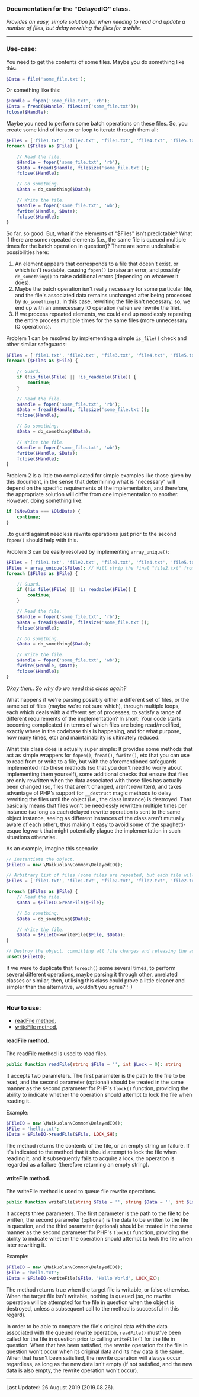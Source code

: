 ### Documentation for the "DelayedIO" class.

*Provides an easy, simple solution for when needing to read and update a number of files, but delay rewriting the files for a while.*

---


### Use-case:

You need to get the contents of some files. Maybe you do something like this:

```PHP
$Data = file('some_file.txt');
```

Or something like this:

```PHP
$Handle = fopen('some_file.txt', 'rb');
$Data = fread($Handle, filesize('some_file.txt'));
fclose($Handle);
```

Maybe you need to perform some batch operations on these files. So, you create some kind of iterator or loop to iterate through them all:

```PHP
$Files = ['file1.txt', 'file2.txt', 'file3.txt', 'file4.txt', 'file5.txt'];
foreach ($Files as $File) {

    // Read the file.
    $Handle = fopen('some_file.txt', 'rb');
    $Data = fread($Handle, filesize('some_file.txt'));
    fclose($Handle);

    // Do something.
    $Data = do_something($Data);

    // Write the file.
    $Handle = fopen('some_file.txt', 'wb');
    fwrite($Handle, $Data);
    fclose($Handle);
}
```

So far, so good. But, what if the elements of "$Files" isn't predictable? What if there are some repeated elements (i.e., the same file is queued multiple times for the batch operation in question)? There are some undesirable possibilities here:

1. An element appears that corresponds to a file that doesn't exist, or which isn't readable, causing `fopen()` to raise an error, and possibly `do_something()` to raise additional errors (depending on whatever it does).
2. Maybe the batch operation isn't really necessary for some particular file, and the file's associated data remains unchanged after being processed by `do_something()`. In this case, rewriting the file isn't necessary, so, we end up with an unnecessary IO operation (when we rewrite the file).
3. If we process repeated elements, we could end up needlessly repeating the entire process multiple times for the same files (more unnecessary IO operations).

Problem 1 can be resolved by implementing a simple `is_file()` check and other similar safeguards:

```PHP
$Files = ['file1.txt', 'file2.txt', 'file3.txt', 'file4.txt', 'file5.txt', 'file2.txt'];
foreach ($Files as $File) {

    // Guard.
    if (!is_file($File) || !is_readable($File)) {
        continue;
    }

    // Read the file.
    $Handle = fopen('some_file.txt', 'rb');
    $Data = fread($Handle, filesize('some_file.txt'));
    fclose($Handle);

    // Do something.
    $Data = do_something($Data);

    // Write the file.
    $Handle = fopen('some_file.txt', 'wb');
    fwrite($Handle, $Data);
    fclose($Handle);
}
```

Problem 2 is a little too complicated for simple examples like those given by this document, in the sense that determining what is "necessary" will depend on the specific requirements of the implementation, and therefore, the appropriate solution will differ from one implementation to another. However, doing something like:

```PHP
if ($NewData === $OldData) {
    continue;
}
```

..to guard against needless rewrite operations just prior to the second `fopen()` should help with this.

Problem 3 can be easily resolved by implementing `array_unique()`:

```PHP
$Files = ['file1.txt', 'file2.txt', 'file3.txt', 'file4.txt', 'file5.txt', 'file2.txt'];
$Files = array_unique($Files); // Will strip the final "file2.txt" from the array (because it's a duplicate).
foreach ($Files as $File) {

    // Guard.
    if (!is_file($File) || !is_readable($File)) {
        continue;
    }

    // Read the file.
    $Handle = fopen('some_file.txt', 'rb');
    $Data = fread($Handle, filesize('some_file.txt'));
    fclose($Handle);

    // Do something.
    $Data = do_something($Data);

    // Write the file.
    $Handle = fopen('some_file.txt', 'wb');
    fwrite($Handle, $Data);
    fclose($Handle);
}
```

*Okay then.. So why do we need this class again?*

What happens if we're parsing possibly either a different set of files, or the same set of files (maybe we're not sure which), through multiple loops, each which deals with a different set of processes, to satisfy a range of different requirements of the implementation? In short: Your code starts becoming complicated (in terms of which files are being read/modified, exactly where in the codebase this is happening, and for what purpose, how many times, etc) and maintainability is ultimately reduced.

What this class does is actually super simple: It provides some methods that act as simple wrappers for `fopen()`, `fread()`, `fwrite()`, etc that you can use to read from or write to a file, but with the aforementioned safeguards implemented into these methods (so that you don't need to worry about implementing them yourself), some additional checks that ensure that files are only rewritten when the data associated with those files has actually been changed (so, files that aren't changed, aren't rewritten), and takes advantage of PHP's support for `__destruct` magic methods to delay rewriting the files until the object (i.e., the class instance) is destroyed. That basically means that files won't be needlessly rewritten multiple times per instance (so long as each delayed rewrite operation is sent to the same object instance, seeing as different instances of the class aren't mutually aware of each other), thus making it easy to avoid some of the spaghetti-esque legwork that might potentially plague the implementation in such situations otherwise.

As an example, imagine this scenario:

```PHP
// Instantiate the object.
$FileIO = new \Maikuolan\Common\DelayedIO();

// Arbitrary list of files (some files are repeated, but each file will nonetheless be rewritten only once).
$Files = ['file1.txt', 'file1.txt', 'file2.txt', 'file2.txt', 'file2.txt', 'file3.txt'];

foreach ($Files as $File) {
    // Read the file.
    $Data = $FileIO->readFile($File);

    // Do something.
    $Data = do_something($Data);

    // Write the file.
    $Data = $FileIO->writeFile($File, $Data);
}

// Destroy the object, committing all file changes and releasing the associated data.
unset($FileIO);
```

If we were to duplicate that `foreach()` some several times, to perform several different operations, maybe parsing it through other, unrelated classes or similar, then, utilising this class could prove a little cleaner and simpler than the alternative, wouldn't you agree? :-)

---


### How to use:

- [readFile method.](#generatemarkers-method)
- [writeFile method.](#iterateclosure-method)

#### readFile method.

The readFile method is used to read files.

```PHP
public function readFile(string $File = '', int $Lock = 0): string
```

It accepts two parameters. The first parameter is the path to the file to be read, and the second parameter (optional) should be treated in the same manner as the second parameter for PHP's `flock()` function, providing the ability to indicate whether the operation should attempt to lock the file when reading it.

Example:

```PHP
$FileIO = new \Maikuolan\Common\DelayedIO();
$File = 'hello.txt';
$Data = $FileIO->readFile($File, LOCK_SH);
```

The method returns the contents of the file, or an empty string on failure. If it's indicated to the method that it should attempt to lock the file when reading it, and it subsequently fails to acquire a lock, the operation is regarded as a failure (therefore returning an empty string).

#### writeFile method.

The writeFile method is used to queue file rewrite operations.

```PHP
public function writeFile(string $File = '', string $Data = '', int $Lock = 0): bool
```

It accepts three parameters. The first parameter is the path to the file to be written, the second parameter (optional) is the data to be written to the file in question, and the third parameter (optional) should be treated in the same manner as the second parameter for PHP's `flock()` function, providing the ability to indicate whether the operation should attempt to lock the file when later rewriting it.

Example:

```PHP
$FileIO = new \Maikuolan\Common\DelayedIO();
$File = 'hello.txt';
$Data = $FileIO->writeFile($File, 'Hello World', LOCK_EX);
```

The method returns true when the target file is writable, or false otherwise. When the target file isn't writable, nothing is queued (so, no rewrite operation will be attempted for the file in question when the object is destroyed, unless a subsequent call to the method is successful in this regard).

In order to be able to compare the file's original data with the data associated with the queued rewrite operation, `readFile()` must've been called for the file in question prior to calling `writeFile()` for the file in question. When that has been satisfied, the rewrite operation for the file in question won't occur when its original data and its new data is the same. When that hasn't been satisfied, the rewrite operation will always occur regardless, as long as the new data isn't empty (if not satisfied, and the new data is also empty, the rewrite operation won't occur).

---


Last Updated: 26 August 2019 (2019.08.26).
